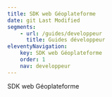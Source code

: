 ```yaml
---
title: SDK web Géoplateforme
date: git Last Modified
segments:
    - url: /guides/developpeur
      title: Guides développeur
eleventyNavigation:
    key: SDK web Géoplateforme
    order: 1
    nav: developpeur
---
```


SDK web Géoplateforme
